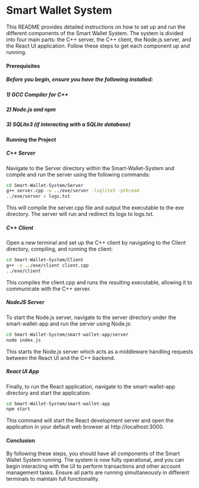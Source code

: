 # Smart Wallet System
This README provides detailed instructions on how to set up and run the different components of the Smart Wallet System. The system is divided into four main parts: the C++ server, the C++ client, the Node.js server, and the React UI application. Follow these steps to get each component up and running.

#### Prerequisites
##### Before you begin, ensure you have the following installed:
#####   1) GCC Compiler for C++
#####   2) Node.js and npm
#####   3) SQLite3 (if interacting with a SQLite database)

#### Running the Project

##### C++ Server
Navigate to the Server directory within the Smart-Wallet-System and compile and run the server using the following commands:
```bash
cd Smart-Wallet-System/Server
g++ server.cpp -o ../exe/server -lsqlite3 -pthread
../exe/server > logs.txt
```
This will compile the server.cpp file and output the executable to the exe directory. The server will run and redirect its logs to logs.txt.

##### C++ Client
Open a new terminal and set up the C++ client by navigating to the Client directory, compiling, and running the client:
```bash
cd Smart-Wallet-System/Client
g++ -o ../exe/client client.cpp
../exe/client
```
This compiles the client.cpp and runs the resulting executable, allowing it to communicate with the C++ server.

##### NodeJS Server
To start the Node.js server, navigate to the server directory under the smart-wallet-app and run the server using Node.js:
```bash
cd Smart-Wallet-System/smart-wallet-app/server
node index.js
```
This starts the Node.js server which acts as a middleware handling requests between the React UI and the C++ backend.

##### React UI App
Finally, to run the React application, navigate to the smart-wallet-app directory and start the application:
```bash
cd Smart-Wallet-System/smart-wallet-app
npm start
```
This command will start the React development server and open the application in your default web browser at http://localhost:3000.


#### Conclusion
By following these steps, you should have all components of the Smart Wallet System running. The system is now fully operational, and you can begin interacting with the UI to perform transactions and other account management tasks. Ensure all parts are running simultaneously in different terminals to maintain full functionality.
